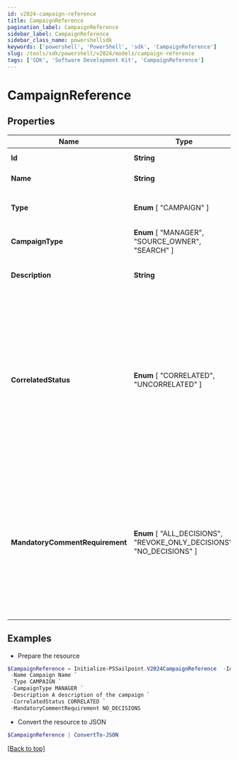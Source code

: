 ```yaml
---
id: v2024-campaign-reference
title: CampaignReference
pagination_label: CampaignReference
sidebar_label: CampaignReference
sidebar_class_name: powershellsdk
keywords: ['powershell', 'PowerShell', 'sdk', 'CampaignReference'] 
slug: /tools/sdk/powershell/v2024/models/campaign-reference
tags: ['SDK', 'Software Development Kit', 'CampaignReference']
---
```



# CampaignReference

## Properties

Name | Type | Description | Notes
------------ | ------------- | ------------- | -------------
**Id** |  **String** | The unique ID of the campaign. | [required]
**Name** |  **String** | The name of the campaign. | [required]
**Type** |   **Enum** [  "CAMPAIGN" ] | The type of object that is being referenced. | [required]
**CampaignType** |   **Enum** [  "MANAGER",    "SOURCE_OWNER",    "SEARCH" ] | The type of the campaign. | [required]
**Description** |  **String** | The description of the campaign set by the admin who created it. | [required]
**CorrelatedStatus** |   **Enum** [  "CORRELATED",    "UNCORRELATED" ] | The correlatedStatus of the campaign. Only SOURCE_OWNER campaigns can be Uncorrelated. An Uncorrelated certification campaign only includes Uncorrelated identities (An identity is uncorrelated if it has no accounts on an authoritative source). | [required]
**MandatoryCommentRequirement** |   **Enum** [  "ALL_DECISIONS",    "REVOKE_ONLY_DECISIONS",    "NO_DECISIONS" ] | Determines whether comments are required for decisions during certification reviews. You can require comments for all decisions, revoke-only decisions, or no decisions. By default, comments are not required for decisions. | [required]

## Examples

- Prepare the resource
```powershell
$CampaignReference = Initialize-PSSailpoint.V2024CampaignReference  -Id ef38f94347e94562b5bb8424a56397d8 `
 -Name Campaign Name `
 -Type CAMPAIGN `
 -CampaignType MANAGER `
 -Description A description of the campaign `
 -CorrelatedStatus CORRELATED `
 -MandatoryCommentRequirement NO_DECISIONS
```

- Convert the resource to JSON
```powershell
$CampaignReference | ConvertTo-JSON
```


[[Back to top]](#) 


